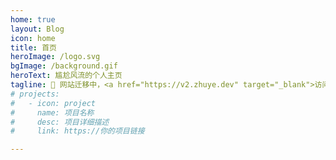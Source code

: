 ```yaml
---
home: true
layout: Blog
icon: home
title: 首页
heroImage: /logo.svg
bgImage: /background.gif
heroText: 尴尬风流的个人主页
tagline: 🚧 网站迁移中，<a href="https://v2.zhuye.dev" target="_blank">访问旧版</a> 🚧
# projects:
#   - icon: project
#     name: 项目名称
#     desc: 项目详细描述
#     link: https://你的项目链接

---
```


